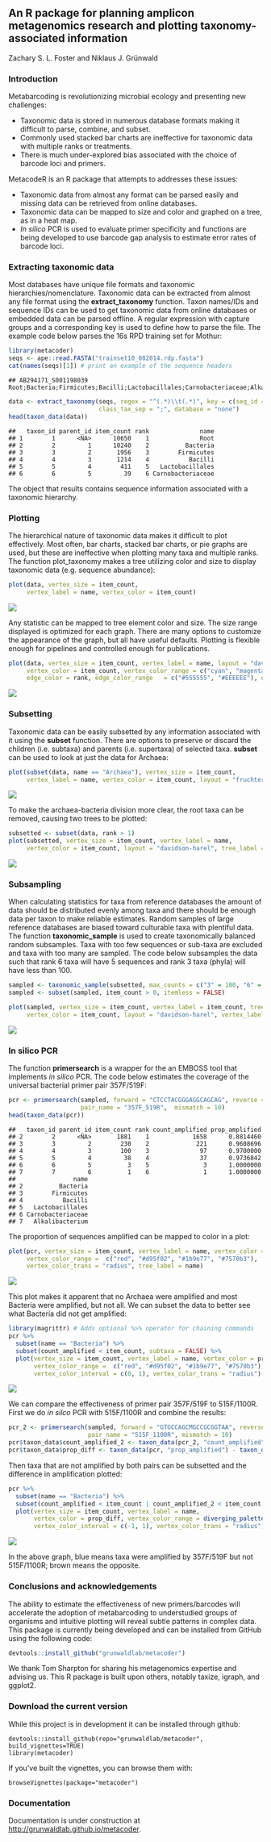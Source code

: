 




## An R package for planning amplicon metagenomics research and plotting taxonomy-associated information

Zachary S. L. Foster and Niklaus J. Grünwald

### Introduction 

Metabarcoding is revolutionizing microbial ecology and presenting new challenges:

* Taxonomic data is stored in numerous database formats making it difficult to parse, combine, and subset.
* Commonly used stacked bar charts are ineffective for taxonomic data with multiple ranks or treatments.
* There is much under-explored bias associated with the choice of barcode loci and primers.

MetacodeR is an R package that attempts to addresses these issues:

* Taxonomic data from almost any format can be parsed easily and missing data can be retrieved from online databases.
* Taxonomic data can be mapped to size and color and graphed on a tree, as in a heat map.
* *In silico* PCR is used to evaluate primer specificity and functions are being developed to use barcode gap analysis to estimate error rates of barcode loci.

### Extracting taxonomic data

Most databases have unique file formats and taxonomic hierarchies/nomenclature.
Taxonomic data can be extracted from almost any file format using the **extract_taxonomy** function.
Taxon names/IDs and sequence IDs can be used to get taxonomic data from online databases or embedded data can be parsed offline.
A regular expression with capture groups and a corresponding key is used to define how to parse the file.
The example code below parses the 16s RPD training set for Mothur:


```r
library(metacoder)
seqs <- ape::read.FASTA("trainset10_082014.rdp.fasta")
cat(names(seqs)[1]) # print an example of the sequence headers
```

```
## AB294171_S001198039	Root;Bacteria;Firmicutes;Bacilli;Lactobacillales;Carnobacteriaceae;Alkalibacterium
```

```r
data <- extract_taxonomy(seqs, regex = "^(.*)\\t(.*)", key = c(seq_id = "item_info", "class_name"),
                         class_tax_sep = ";", database = "none")
head(taxon_data(data))
```

```
##   taxon_id parent_id item_count rank              name
## 1        1      <NA>      10650    1              Root
## 2        2         1      10240    2          Bacteria
## 3        3         2       1956    3        Firmicutes
## 4        4         3       1214    4           Bacilli
## 5        5         4        411    5   Lactobacillales
## 6        6         5         39    6 Carnobacteriaceae
```

The object that results contains sequence information associated with a taxonomic hierarchy.

### Plotting

The hierarchical nature of taxonomic data makes it difficult to plot effectively.
Most often, bar charts, stacked bar charts, or pie graphs are used, but these are ineffective when plotting many taxa and multiple ranks.
The function plot_taxonomy makes a tree utilizing color and size to display taxonomic data (e.g. sequence abundance):


```r
plot(data, vertex_size = item_count, 
     vertex_label = name, vertex_color = item_count)
```

![](README_files/figure-html/unnamed-chunk-4-1.svg)

Any statistic can be mapped to tree element color and size.
The size range displayed is optimized for each graph.
There are many options to customize the appearance of the graph, but all have useful defaults.
Plotting is flexible enough for pipelines and controlled enough for publications. 




```r
plot(data, vertex_size = item_count, vertex_label = name, layout = "davidson-harel",
     vertex_color = item_count, vertex_color_range = c("cyan", "magenta", "green"),
     edge_color = rank, edge_color_range   = c("#555555", "#EEEEEE"), overlap_avoidance = 0.5)
```

![](README_files/figure-html/unnamed-chunk-6-1.svg)

### Subsetting

Taxonomic data can be easily subsetted by any information associated with it using the **subset** function.
There are options to preserve or discard the children (i.e. subtaxa) and parents (i.e. supertaxa) of selected taxa.
**subset** can be used to look at just the data for Archaea:




```r
plot(subset(data, name == "Archaea"), vertex_size = item_count, 
     vertex_label = name, vertex_color = item_count, layout = "fruchterman-reingold")
```

![](README_files/figure-html/unnamed-chunk-8-1.svg)

To make the archaea-bacteria division more clear, the root taxa can be removed, causing two trees to be plotted:




```r
subsetted <- subset(data, rank > 1)
plot(subsetted, vertex_size = item_count, vertex_label = name,
     vertex_color = item_count, layout = "davidson-harel", tree_label = name)
```

![](README_files/figure-html/unnamed-chunk-10-1.svg)


### Subsampling

When calculating statistics for taxa from reference databases the amount of data should be distributed evenly among taxa and there should be enough data per taxon to make reliable estimates.
Random samples of large reference databases are biased toward culturable taxa with plentiful data.
The function **taxonomic_sample** is used to create taxonomically balanced random subsamples.
Taxa with too few sequences or sub-taxa are excluded and taxa with too many are sampled.
The code below subsamples the data such that rank 6 taxa will have 5 sequences and rank 3 taxa (phyla) will have less than 100. 




```r
sampled <- taxonomic_sample(subsetted, max_counts = c("3" = 100, "6" = 5), min_counts = c("6" = 5))
sampled <- subset(sampled, item_count > 0, itemless = FALSE) 
```




```r
plot(sampled, vertex_size = item_count, vertex_label = item_count, tree_label = name,
     vertex_color = item_count, layout = "davidson-harel", vertex_label_max = 100)
```

![](README_files/figure-html/unnamed-chunk-14-1.svg)


### In silico PCR

The function **primersearch** is a wrapper for the an EMBOSS tool that implements *in silico* PCR.
The code below estimates the coverage of the universal bacterial primer pair 357F/519F: 


```r
pcr <- primersearch(sampled, forward = "CTCCTACGGGAGGCAGCAG", reverse = "GWATTACCGCGGCKGCTG",
                    pair_name = "357F_519R",  mismatch = 10)
head(taxon_data(pcr))
```

```
##   taxon_id parent_id item_count rank count_amplified prop_amplified
## 2        2      <NA>       1881    1            1658      0.8814460
## 3        3         2        230    2             221      0.9608696
## 4        4         3        100    3              97      0.9700000
## 5        5         4         38    4              37      0.9736842
## 6        6         5          3    5               3      1.0000000
## 7        7         6          1    6               1      1.0000000
##                name
## 2          Bacteria
## 3        Firmicutes
## 4           Bacilli
## 5   Lactobacillales
## 6 Carnobacteriaceae
## 7   Alkalibacterium
```

The proportion of sequences amplified can be mapped to color in a plot:




```r
plot(pcr, vertex_size = item_count, vertex_label = name, vertex_color = prop_amplified,
     vertex_color_range =  c("red", "#d95f02", "#1b9e77", "#7570b3"),
     vertex_color_trans = "radius", tree_label = name)
```

![](README_files/figure-html/unnamed-chunk-17-1.svg)

This plot makes it apparent that no Archaea were amplified and most Bacteria were amplified, but not all.
We can subset the data to better see what Bacteria did not get amplified:


```r
library(magrittr) # Adds optional %>% operator for chaining commands
pcr %>%
  subset(name == "Bacteria") %>%
  subset(count_amplified < item_count, subtaxa = FALSE) %>% 
  plot(vertex_size = item_count, vertex_label = name, vertex_color = prop_amplified,
       vertex_color_range =  c("red", "#d95f02", "#1b9e77", "#7570b3"),
       vertex_color_interval = c(0, 1), vertex_color_trans = "radius")
```

![](README_files/figure-html/unnamed-chunk-18-1.svg)

We can compare the effectiveness of primer pair 357F/519F to 515F/1100R.
First we do *in silco* PCR with 515F/1100R and combine the results:


```r
pcr_2 <- primersearch(sampled, forward = "GTGCCAGCMGCCGCGGTAA", reverse = "AGGGTTGCGCTCGTTG",
                      pair_name = "515F_1100R", mismatch = 10)
pcr$taxon_data$count_amplified_2 <- taxon_data(pcr_2, "count_amplified")
pcr$taxon_data$prop_diff <- taxon_data(pcr, "prop_amplified") - taxon_data(pcr_2, "prop_amplified")
```

Then taxa that are not amplified by both pairs can be subsetted and the difference in amplification plotted:


```r
pcr %>%
  subset(name == "Bacteria") %>%
  subset(count_amplified < item_count | count_amplified_2 < item_count, subtaxa = FALSE) %>%
  plot(vertex_size = item_count, vertex_label = name,
       vertex_color = prop_diff, vertex_color_range = diverging_palette(),
       vertex_color_interval = c(-1, 1), vertex_color_trans = "radius")
```

![](README_files/figure-html/unnamed-chunk-20-1.svg)

In the above graph, blue means taxa were amplified by 357F/519F but not 515F/1100R; brown means the opposite.


### Conclusions and acknowledgements

The ability to estimate the effectiveness of new primers/barcodes will accelerate the adoption of metabarcoding to understudied groups of organisms and intuitive plotting will reveal subtle patterns in complex data.
This package is currently being developed and can be installed from GitHub using the following code:


```r
devtools::install_github("grunwaldlab/metacoder")
```

We thank Tom Sharpton for sharing his metagenomics expertise and advising us.
This R package is built upon others, notably taxize, igraph, and ggplot2.


### Download the current version

While this project is in development it can be installed through github:

    devtools::install_github(repo="grunwaldlab/metacoder", build_vignettes=TRUE)
    library(metacoder)

If you've built the vignettes, you can browse them with:

    browseVignettes(package="metacoder")


### Documentation

Documentation is under construction at http://grunwaldlab.github.io/metacoder.
